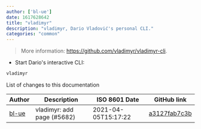 ```yaml
---
author: ['bl-ue']
date: 1617628642
title: "vladimyr"
description: "vladimyr, Dario Vladović's personal CLI."
categories: "common"
---
```

> More information: <https://github.com/vladimyr/vladimyr-cli>.

- Start Dario's interactive CLI:

```bash
vladimyr
```
List of changes to this documentation


Author | Description | ISO 8601 Date | GitHub link
------|-----|-----|-----
[bl-ue](mailto:54780737+bl-ue@users.noreply.github.com) | vladimyr: add page (#5682) | 2021-04-05T15:17:22 | [a3127fab7c3b](https://github.com/tldr-pages/tldr/commit/a3127fab7c3bba37ad4b39ba35d87aa6cd6626ac)

